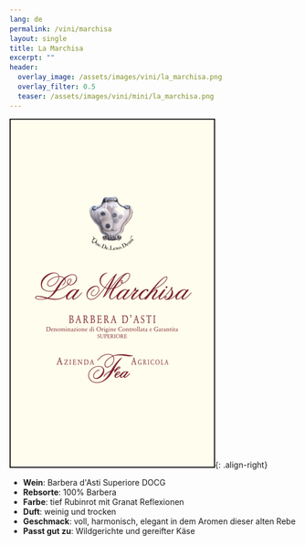 ```yaml
---
lang: de 
permalink: /vini/marchisa
layout: single
title: La Marchisa 
excerpt: "" 
header:
  overlay_image: /assets/images/vini/la_marchisa.png
  overlay_filter: 0.5
  teaser: /assets/images/vini/mini/la_marchisa.png
---
```

![La Marchisa](/assets/images/vini/la_marchisa.png){: .align-right}

- **Wein**: Barbera d'Asti Superiore DOCG
- **Rebsorte**: 100% Barbera
- **Farbe**: tief Rubinrot mit Granat Reflexionen
- **Duft**: weinig und trocken
- **Geschmack**: voll, harmonisch, elegant in dem Aromen dieser alten Rebe
- **Passt gut zu**: Wildgerichte und gereifter Käse 
